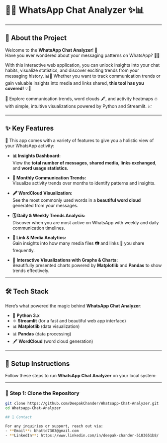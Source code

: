 # 📱✨ **WhatsApp Chat Analyzer** ✨📊

---

## 🚀 **About the Project**

Welcome to the **WhatsApp Chat Analyzer**! 🎉  
Have you ever wondered about your messaging patterns on WhatsApp? 🤔💬  

With this interactive web application, you can unlock insights into your chat habits, visualize statistics, and discover exciting trends from your messaging history. 📊📅 Whether you want to track communication trends or gain valuable insights into media and links shared, **this tool has you covered!** 💡🔮

🔗 Explore communication trends, word clouds 🖋️, and activity heatmaps 🔥 with simple, intuitive visualizations powered by Python and Streamlit. 📈

---

## ✨ **Key Features** 

🎉 This app comes with a variety of features to give you a holistic view of your WhatsApp activity:

- **📊 Insights Dashboard:**  
  View the **total number of messages**, **shared media**, **links exchanged**, and **word usage statistics.**  

- **📆 Monthly Communication Trends:**  
  Visualize activity trends over months to identify patterns and insights.

- **🖋️ WordCloud Visualization:**  
  See the most commonly used words in a **beautiful word cloud** generated from your messages.  

- **🗓️ Daily & Weekly Trends Analysis:**  
  Discover when you are most active on WhatsApp with weekly and daily communication timelines.

- **🔗 Link & Media Analytics:**  
  Gain insights into how many media files 📷 and links 🔗 you share frequently.

- 💬 **Interactive Visualizations with Graphs & Charts:**  
  Beautifully presented charts powered by **Matplotlib** and **Pandas** to show trends effectively.

---

## 🛠️ **Tech Stack**

Here’s what powered the magic behind **WhatsApp Chat Analyzer**:

- 🐍 **Python 3.x**
- ⚛️ **Streamlit** (for a fast and beautiful web app interface)
- 📊 **Matplotlib** (data visualization)
- 📊 **Pandas** (data processing)
- 🖋️ **WordCloud** (word cloud generation)

---

## 📂 **Setup Instructions**

Follow these steps to run **WhatsApp Chat Analyzer** on your local system:

---

### 🔧 **Step 1:** Clone the Repository

```bash
git clone https://github.com/DeepakChander/Whatsapp-Chat-Analyzer.git
cd Whatsapp-Chat-Analyzer

## 📧 Contact

For any inquiries or support, reach out via:
- **Email**: bhattd7303@gmail.com
- **LinkedIn**: https://www.linkedin.com/in/deepak-chander-5183651b8/

